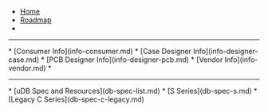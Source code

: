 * [Home](/#unified-daughterboard)
* [Roadmap](roadmap.md)
*
<hr style="border-color: rgba(0, 0, 0, .07);">
* [Consumer Info](info-consumer.md)
* [Case Designer Info](info-designer-case.md)
* [PCB Designer Info](info-designer-pcb.md)
* [Vendor Info](info-vendor.md)
*
<hr style="border-color: rgba(0, 0, 0, .07);">
* [uDB Spec and Resources](db-spec-list.md)
  * [S Series](db-spec-s.md)
  <!-- * [C Series](db-spec-c.md) -->
  * [Legacy C Series](db-spec-c-legacy.md)  
